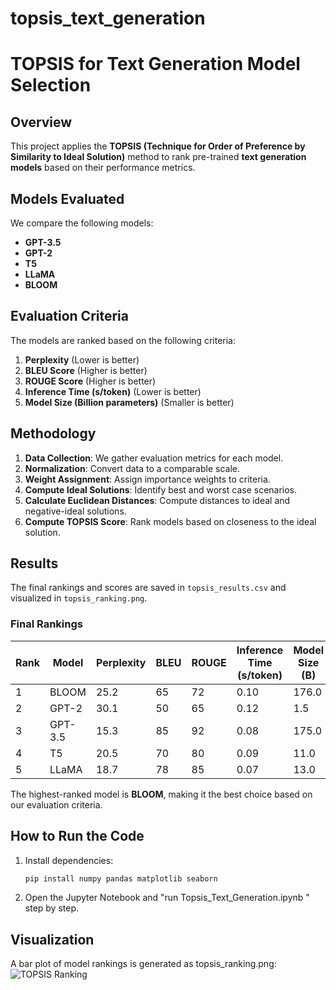 # topsis_text_generation
# TOPSIS for Text Generation Model Selection

## Overview
This project applies the **TOPSIS (Technique for Order of Preference by Similarity to Ideal Solution)** method to rank pre-trained **text generation models** based on their performance metrics.

## Models Evaluated
We compare the following models:
- **GPT-3.5**
- **GPT-2**
- **T5**
- **LLaMA**
- **BLOOM**

## Evaluation Criteria
The models are ranked based on the following criteria:
1. **Perplexity** (Lower is better)
2. **BLEU Score** (Higher is better)
3. **ROUGE Score** (Higher is better)
4. **Inference Time (s/token)** (Lower is better)
5. **Model Size (Billion parameters)** (Smaller is better)

## Methodology
1. **Data Collection**: We gather evaluation metrics for each model.
2. **Normalization**: Convert data to a comparable scale.
3. **Weight Assignment**: Assign importance weights to criteria.
4. **Compute Ideal Solutions**: Identify best and worst case scenarios.
5. **Calculate Euclidean Distances**: Compute distances to ideal and negative-ideal solutions.
6. **Compute TOPSIS Score**: Rank models based on closeness to the ideal solution.

## Results
The final rankings and scores are saved in `topsis_results.csv` and visualized in `topsis_ranking.png`.

### Final Rankings
| Rank | Model    | Perplexity | BLEU | ROUGE | Inference Time (s/token) | Model Size (B) | TOPSIS Score |
|------|---------|------------|------|-------|----------------------|------------|--------------|
| 1    | BLOOM   | 25.2       | 65   | 72    | 0.10                 | 176.0      | 0.668698     |
| 2    | GPT-2   | 30.1       | 50   | 65    | 0.12                 | 1.5        | 0.531205     |
| 3    | GPT-3.5 | 15.3       | 85   | 92    | 0.08                 | 175.0      | 0.480012     |
| 4    | T5      | 20.5       | 70   | 80    | 0.09                 | 11.0       | 0.333709     |
| 5    | LLaMA   | 18.7       | 78   | 85    | 0.07                 | 13.0       | 0.305835     |

The highest-ranked model is **BLOOM**, making it the best choice based on our evaluation criteria.

## How to Run the Code
1. Install dependencies:
   ```bash
   pip install numpy pandas matplotlib seaborn
2. Open the Jupyter Notebook and "run Topsis_Text_Generation.ipynb " step by step.
## Visualization
A bar plot of model rankings is generated as topsis_ranking.png:
![TOPSIS Ranking](topsis_ranking.png)

